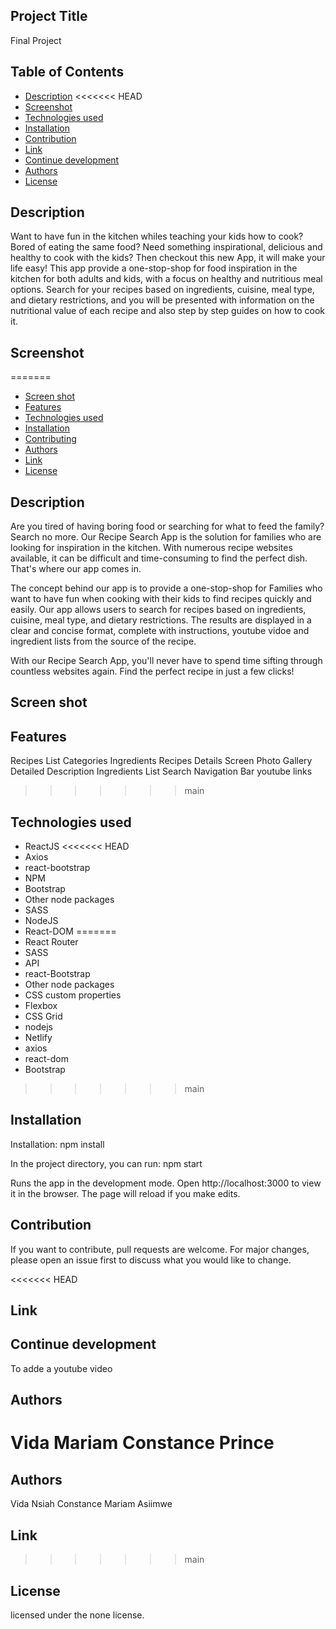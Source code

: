 
## Project Title

Final Project


 ## Table of Contents

- [Description](#description)
<<<<<<< HEAD
- [Screenshot](#screenshot)
- [Technologies used](#technologies-used)
- [Installation](#installation)
- [Contribution](#contribution)
- [Link](#link)
- [Continue development](#continue-development)
- [Authors](#authors)
- [License](#license)



## Description

Want to have fun in the kitchen whiles teaching your kids how to cook? Bored of eating the same food? Need something inspirational, delicious and healthy to cook with the kids? Then checkout this new App, it will make your life easy! This app provide a one-stop-shop for food inspiration in the kitchen for both adults and kids, with a focus on healthy and nutritious meal options. Search for your recipes based on ingredients, cuisine, meal type, and dietary restrictions, and you will be presented with information on the nutritional value of each recipe and also step by step guides on how to cook it.


## Screenshot

=======
- [Screen shot](#screen)
- [Features](#features)
- [Technologies used](#technologies)
- [Installation](#installation)
- [Contributing](#contributing)
- [Authors](#authors)
- [Link](#link)
- [License](#license)


## Description

 Are you tired of having boring food or searching for what to feed the family? Search no more. Our Recipe Search App is the solution for families who are looking for inspiration in the kitchen. With numerous recipe websites available, it can be difficult and time-consuming to find the perfect dish. That's where our app comes in.

The concept behind our app is to provide a one-stop-shop for Families who want to have fun when cooking with their kids to find recipes quickly and easily. Our app allows users to search for recipes based on ingredients, cuisine, meal type, and dietary restrictions. The results are displayed in a clear and concise format, complete with instructions, youtube vidoe and ingredient lists from the source of the recipe.

With our Recipe Search App, you'll never have to spend time sifting through countless websites again. Find the perfect recipe in just a few clicks!

## Screen shot

## Features

Recipes List
Categories
Ingredients
Recipes Details Screen
Photo Gallery
Detailed Description
Ingredients List
Search
Navigation Bar
youtube links

 
>>>>>>> main

## Technologies used

* ReactJS
<<<<<<< HEAD
* Axios
* react-bootstrap
* NPM
* Bootstrap
* Other node packages
* SASS
* NodeJS
* React-DOM
=======
* React Router
* SASS
* API
* react-Bootstrap
* Other node packages
* CSS custom properties
* Flexbox
* CSS Grid
* nodejs
* Netlify
* axios
* react-dom
* Bootstrap
>>>>>>> main


## Installation

Installation: npm install

In the project directory, you can run: npm start

Runs the app in the development mode.
Open http://localhost:3000 to view it in the browser. The page will reload if you make edits.




## Contribution

If you want to contribute, pull requests are welcome. For major changes, please open an issue first to discuss what you would like to change.

<<<<<<< HEAD
## Link

## Continue development


To adde a youtube video
## Authors

Vida 
Mariam
Constance
Prince
=======
## Authors

Vida Nsiah
Constance
Mariam Asiimwe


## Link


>>>>>>> main

## License

licensed under the none license.